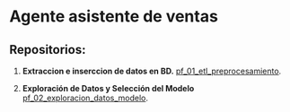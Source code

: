 # Agente asistente de ventas

## Repositorios:

1. **Extraccion e inserccion de datos en BD.** 
    [pf_01_etl_preprocesamiento](https://github.com/santiagorodriguez-dev/pf_01_etl_preprocesamiento).

2. **Exploración de Datos y Selección del Modelo**
    [pf_02_exploracion_datos_modelo](https://github.com/santiagorodriguez-dev/pf_02_exploracion_datos_modelo).